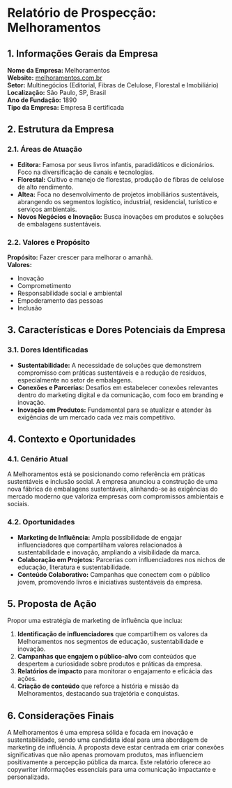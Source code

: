 # Relatório de Prospecção: Melhoramentos

## 1. Informações Gerais da Empresa
**Nome da Empresa:** Melhoramentos  
**Website:** [melhoramentos.com.br](https://www.melhoramentos.com.br)  
**Setor:** Multinegócios (Editorial, Fibras de Celulose, Florestal e Imobiliário)  
**Localização:** São Paulo, SP, Brasil  
**Ano de Fundação:** 1890  
**Tipo da Empresa:** Empresa B certificada  

## 2. Estrutura da Empresa
### 2.1. Áreas de Atuação
- **Editora:** Famosa por seus livros infantis, paradidáticos e dicionários. Foco na diversificação de canais e tecnologias.
- **Florestal:** Cultivo e manejo de florestas, produção de fibras de celulose de alto rendimento.
- **Altea:** Foca no desenvolvimento de projetos imobiliários sustentáveis, abrangendo os segmentos logístico, industrial, residencial, turístico e serviços ambientais.
- **Novos Negócios e Inovação:** Busca inovações em produtos e soluções de embalagens sustentáveis.

### 2.2. Valores e Propósito
**Propósito:** Fazer crescer para melhorar o amanhã.  
**Valores:**
- Inovação
- Comprometimento
- Responsabilidade social e ambiental
- Empoderamento das pessoas
- Inclusão

## 3. Características e Dores Potenciais da Empresa
### 3.1. Dores Identificadas
- **Sustentabilidade:** A necessidade de soluções que demonstrem compromisso com práticas sustentáveis e a redução de resíduos, especialmente no setor de embalagens.
- **Conexões e Parcerias:** Desafios em estabelecer conexões relevantes dentro do marketing digital e da comunicação, com foco em branding e inovação.
- **Inovação em Produtos:** Fundamental para se atualizar e atender às exigências de um mercado cada vez mais competitivo.

## 4. Contexto e Oportunidades
### 4.1. Cenário Atual
A Melhoramentos está se posicionando como referência em práticas sustentáveis e inclusão social. A empresa anunciou a construção de uma nova fábrica de embalagens sustentáveis, alinhando-se às exigências do mercado moderno que valoriza empresas com compromissos ambientais e sociais. 

### 4.2. Oportunidades
- **Marketing de Influência:** Ampla possibilidade de engajar influenciadores que compartilham valores relacionados à sustentabilidade e inovação, ampliando a visibilidade da marca.
- **Colaboração em Projetos:** Parcerias com influenciadores nos nichos de educação, literatura e sustentabilidade.
- **Conteúdo Colaborativo:** Campanhas que conectem com o público jovem, promovendo livros e iniciativas sustentáveis da empresa.

## 5. Proposta de Ação
Propor uma estratégia de marketing de influência que inclua:
1. **Identificação de influenciadores** que compartilhem os valores da Melhoramentos nos segmentos de educação, sustentabilidade e inovação.
2. **Campanhas que engajem o público-alvo** com conteúdos que despertem a curiosidade sobre produtos e práticas da empresa.
3. **Relatórios de impacto** para monitorar o engajamento e eficácia das ações.
4. **Criação de conteúdo** que reforce a história e missão da Melhoramentos, destacando sua trajetória e conquistas.

## 6. Considerações Finais
A Melhoramentos é uma empresa sólida e focada em inovação e sustentabilidade, sendo uma candidata ideal para uma abordagem de marketing de influência. A proposta deve estar centrada em criar conexões significativas que não apenas promovam produtos, mas influenciem positivamente a percepção pública da marca. Este relatório oferece ao copywriter informações essenciais para uma comunicação impactante e personalizada.